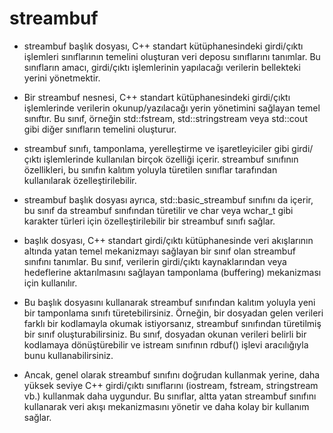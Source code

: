 # streambuf 

- streambuf başlık dosyası, C++ standart kütüphanesindeki girdi/çıktı işlemleri sınıflarının temelini oluşturan veri deposu sınıflarını tanımlar. Bu sınıfların amacı, girdi/çıktı işlemlerinin yapılacağı verilerin bellekteki yerini yönetmektir.

 - Bir streambuf nesnesi, C++ standart kütüphanesindeki girdi/çıktı işlemlerinde verilerin okunup/yazılacağı yerin yönetimini sağlayan temel sınıftır. Bu sınıf, örneğin std::fstream, std::stringstream veya std::cout gibi diğer sınıfların temelini oluşturur.

- streambuf sınıfı, tamponlama, yerelleştirme ve işaretleyiciler gibi girdi/çıktı işlemlerinde kullanılan birçok özelliği içerir. streambuf sınıfının özellikleri, bu sınıfın kalıtım yoluyla türetilen sınıflar tarafından kullanılarak özelleştirilebilir.

- streambuf başlık dosyası ayrıca, std::basic_streambuf sınıfını da içerir, bu sınıf da streambuf sınıfından türetilir ve char veya wchar_t gibi karakter türleri için özelleştirilebilir bir streambuf sınıfı sağlar.

- <streambuf> başlık dosyası, C++ standart girdi/çıktı kütüphanesinde veri akışlarının altında yatan temel mekanizmayı sağlayan bir sınıf olan streambuf sınıfını tanımlar. Bu sınıf, verilerin girdi/çıktı kaynaklarından veya hedeflerine aktarılmasını sağlayan tamponlama (buffering) mekanizması için kullanılır.

- Bu başlık dosyasını kullanarak streambuf sınıfından kalıtım yoluyla yeni bir tamponlama sınıfı türetebilirsiniz. Örneğin, bir dosyadan gelen verileri farklı bir kodlamayla okumak istiyorsanız, streambuf sınıfından türetilmiş bir sınıf oluşturabilirsiniz. Bu sınıf, dosyadan okunan verileri belirli bir kodlamaya dönüştürebilir ve istream sınıfının rdbuf() işlevi aracılığıyla bunu kullanabilirsiniz.

- Ancak, genel olarak streambuf sınıfını doğrudan kullanmak yerine, daha yüksek seviye C++ girdi/çıktı sınıflarını (iostream, fstream, stringstream vb.) kullanmak daha uygundur. Bu sınıflar, altta yatan streambuf sınıfını kullanarak veri akışı mekanizmasını yönetir ve daha kolay bir kullanım sağlar.



